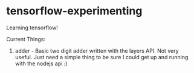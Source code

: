 # tensorflow-experimenting
Learning tensorflow!


Current Things:
1. adder - Basic two digit adder written with the layers API. Not very useful. Just need a simple thing to be sure I could get up and running with the nodejs api :)
